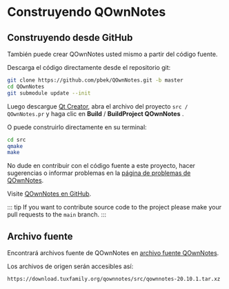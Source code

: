 # Construyendo QOwnNotes

## Construyendo desde GitHub

También puede crear QOwnNotes usted mismo a partir del código fuente.

Descarga el código directamente desde el repositorio git:

```bash
git clone https://github.com/pbek/QOwnNotes.git -b master
cd QOwnNotes
git submodule update --init
```

Luego descargue [Qt Creator](https://www.qt.io/download-open-source), abra el archivo del proyecto `src / QOwnNotes.pr` y haga clic en **Build** / **BuildProject QOwnNotes** .

O puede construirlo directamente en su terminal:

```bash
cd src
qmake
make
```

No dude en contribuir con el código fuente a este proyecto, hacer sugerencias o informar problemas en la [página de problemas de QOwnNotes](https://github.com/pbek/QOwnNotes/issues).

Visite [QOwnNotes en GitHub](https://github.com/pbek/QOwnNotes).

::: tip
If you want to contribute source code to the project please make your pull requests to the  `main` branch.
:::

## Archivo fuente

Encontrará archivos fuente de QOwnNotes en [archivo fuente QOwnNotes](https://download.tuxfamily.org/qownnotes/src/).

Los archivos de origen serán accesibles así:

`https://download.tuxfamily.org/qownnotes/src/qownnotes-20.10.1.tar.xz`
